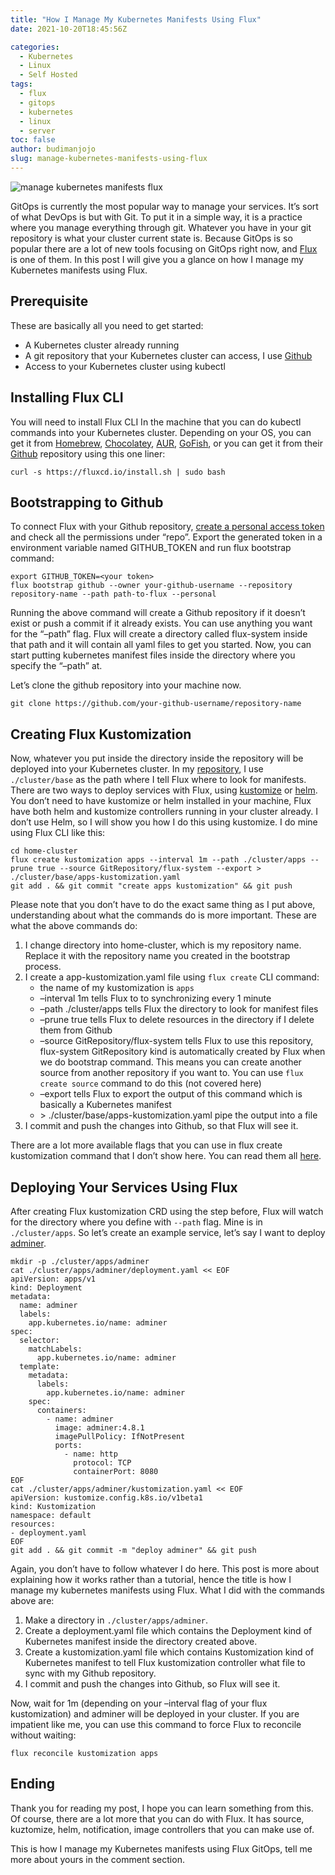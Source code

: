 ```yaml
---
title: "How I Manage My Kubernetes Manifests Using Flux"
date: 2021-10-20T18:45:56Z

categories:
  - Kubernetes
  - Linux
  - Self Hosted
tags:
  - flux
  - gitops
  - kubernetes
  - linux
  - server
toc: false
author: budimanjojo
slug: manage-kubernetes-manifests-using-flux
---
```

![manage kubernetes manifests flux](/images/how-i-manage-my-kubernetes-manifests-using-flux_1.png)

GitOps is currently the most popular way to manage your services.
It’s sort of what DevOps is but with Git.
To put it in a simple way, it is a practice where you manage everything through git.
Whatever you have in your git repository is what your cluster current state is.
Because GitOps is so popular there are a lot of new tools focusing on GitOps right now, and [Flux](https://fluxcd.io/) is one of them.
In this post I will give you a glance on how I manage my Kubernetes manifests using Flux.
<!--more-->

## Prerequisite

These are basically all you need to get started:

- A Kubernetes cluster already running
- A git repository that your Kubernetes cluster can access, I use [Github](https://github.com)
- Access to your Kubernetes cluster using kubectl

## Installing Flux CLI

You will need to install Flux CLI In the machine that you can do kubectl commands into your Kubernetes cluster.
Depending on your OS, you can get it from [Homebrew](https://brew.sh/), [Chocolatey](https://chocolatey.org/), [AUR](https://aur.archlinux.org/), [GoFish](https://gofi.sh/), or you can get it from their [Github](https://github.com/fluxcd/flux/releases) repository using this one liner:

```
curl -s https://fluxcd.io/install.sh | sudo bash
```

## Bootstrapping to Github

To connect Flux with your Github repository, [create a personal access token](https://help.github.com/en/github/authenticating-to-github/creating-a-personal-access-token-for-the-command-line) and check all the permissions under “repo”.
Export the generated token in a environment variable named GITHUB\_TOKEN and run flux bootstrap command:

```
export GITHUB_TOKEN=<your token>
flux bootstrap github --owner your-github-username --repository repository-name --path path-to-flux --personal
```

Running the above command will create a Github repository if it doesn’t exist or push a commit if it already exists.
You can use anything you want for the “–path” flag.
Flux will create a directory called flux-system inside that path and it will contain all yaml files to get you started.
Now, you can start putting kubernetes manifest files inside the directory where you specify the “–path” at.

Let’s clone the github repository into your machine now.

```
git clone https://github.com/your-github-username/repository-name
```

## Creating Flux Kustomization

Now, whatever you put inside the directory inside the repository will be deployed into your Kubernetes cluster.
In my [repository](https://github.com/budimanjojo/home-cluster), I use `./cluster/base` as the path where I tell Flux where to look for manifests.
There are two ways to deploy services with Flux, using [kustomize](https://kustomize.io/) or [helm](https://helm.sh/).
You don’t need to have kustomize or helm installed in your machine, Flux have both helm and kustomize controllers running in your cluster already.
I don’t use Helm, so I will show you how I do this using kustomize.
I do mine using Flux CLI like this:

```
cd home-cluster
flux create kustomization apps --interval 1m --path ./cluster/apps --prune true --source GitRepository/flux-system --export > ./cluster/base/apps-kustomization.yaml
git add . && git commit "create apps kustomization" && git push
```

Please note that you don’t have to do the exact same thing as I put above, understanding about what the commands do is more important.
These are what the above commands do:

1. I change directory into home-cluster, which is my repository name. Replace it with the repository name you created in the bootstrap process.
2. I create a app-kustomization.yaml file using `flux create` CLI command:
    - the name of my kustomization is `apps`
    - –interval 1m tells Flux to to synchronizing every 1 minute
    - –path ./cluster/apps tells Flux the directory to look for manifest files
    - –prune true tells Flux to delete resources in the directory if I delete them from Github
    - –source GitRepository/flux-system tells Flux to use this repository, flux-system GitRepository kind is automatically created by Flux when we do bootstrap command. This means you can create another source from another repository if you want to. You can use `flux create source` command to do this (not covered here)
    - –export tells Flux to export the output of this command which is basically a Kubernetes manifest
    - &gt; ./cluster/base/apps-kustomization.yaml pipe the output into a file
3. I commit and push the changes into Github, so that Flux will see it.

There are a lot more available flags that you can use in flux create kustomization command that I don’t show here.
You can read them all [here](https://fluxcd.io/docs/cmd/flux_create_kustomization/).

## Deploying Your Services Using Flux

After creating Flux kustomization CRD using the step before, Flux will watch for the directory where you define with `--path` flag.
Mine is in `./cluster/apps`.
So let’s create an example service, let’s say I want to deploy [adminer](https://www.adminer.org/).

```
mkdir -p ./cluster/apps/adminer
cat ./cluster/apps/adminer/deployment.yaml << EOF
apiVersion: apps/v1
kind: Deployment
metadata:
  name: adminer
  labels:
    app.kubernetes.io/name: adminer
spec:
  selector:
    matchLabels:
      app.kubernetes.io/name: adminer
  template:
    metadata:
      labels:
        app.kubernetes.io/name: adminer
    spec:
      containers:
        - name: adminer
          image: adminer:4.8.1
          imagePullPolicy: IfNotPresent
          ports:
            - name: http
              protocol: TCP
              containerPort: 8080
EOF
cat ./cluster/apps/adminer/kustomization.yaml << EOF
apiVersion: kustomize.config.k8s.io/v1beta1
kind: Kustomization
namespace: default
resources:
- deployment.yaml
EOF
git add . && git commit -m "deploy adminer" && git push
```

Again, you don’t have to follow whatever I do here.
This post is more about explaining how it works rather than a tutorial, hence the title is how I manage my kubernetes manifests using Flux.
What I did with the commands above are:

1. Make a directory in `./cluster/apps/adminer`.
2. Create a deployment.yaml file which contains the Deployment kind of Kubernetes manifest inside the directory created above.
3. Create a kustomization.yaml file which contains Kustomization kind of Kubernetes manifest to tell Flux kustomization controller what file to sync with my Github repository.
4. I commit and push the changes into Github, so Flux will see it.

Now, wait for 1m (depending on your –interval flag of your flux kustomization) and adminer will be deployed in your cluster.
If you are impatient like me, you can use this command to force Flux to reconcile without waiting:

```
flux reconcile kustomization apps
```

## Ending

Thank you for reading my post, I hope you can learn something from this.
Of course, there are a lot more that you can do with Flux.
It has source, kuztomize, helm, notification, image controllers that you can make use of.

This is how I manage my Kubernetes manifests using Flux GitOps, tell me more about yours in the comment section.
